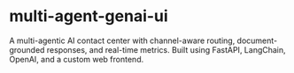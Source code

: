 # multi-agent-genai-ui
A multi-agentic AI contact center with channel-aware routing, document-grounded responses, and real-time metrics. Built using FastAPI, LangChain, OpenAI, and a custom web frontend.
